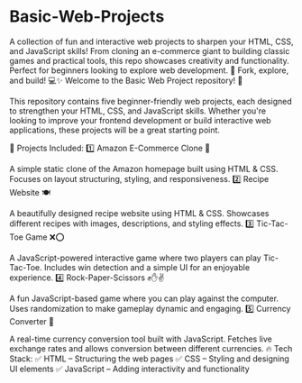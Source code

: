 # Basic-Web-Projects
A collection of fun and interactive web projects to sharpen your HTML, CSS, and JavaScript skills! From cloning an e-commerce giant to building classic games and practical tools, this repo showcases creativity and functionality. Perfect for beginners looking to explore web development. 🚀 Fork, explore, and build! 💻✨ 
Welcome to the Basic Web Project repository! 🚀

This repository contains five beginner-friendly web projects, each designed to strengthen your HTML, CSS, and JavaScript skills. Whether you're looking to improve your frontend development or build interactive web applications, these projects will be a great starting point.

📌 Projects Included:
1️⃣ Amazon E-Commerce Clone 🛒

A simple static clone of the Amazon homepage built using HTML & CSS.
Focuses on layout structuring, styling, and responsiveness.
2️⃣ Recipe Website 🍽️

A beautifully designed recipe website using HTML & CSS.
Showcases different recipes with images, descriptions, and styling effects.
3️⃣ Tic-Tac-Toe Game ❌⭕

A JavaScript-powered interactive game where two players can play Tic-Tac-Toe.
Includes win detection and a simple UI for an enjoyable experience.
4️⃣ Rock-Paper-Scissors ✊✋✌️

A fun JavaScript-based game where you can play against the computer.
Uses randomization to make gameplay dynamic and engaging.
5️⃣ Currency Converter 💱

A real-time currency conversion tool built with JavaScript.
Fetches live exchange rates and allows conversion between different currencies.
🔥 Tech Stack:
✅ HTML – Structuring the web pages
✅ CSS – Styling and designing UI elements
✅ JavaScript – Adding interactivity and functionality
